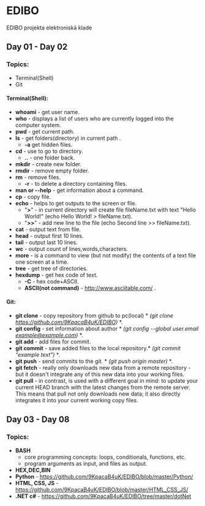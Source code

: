 # EDIBO
EDIBO projekta elektroniskā klade
## Day 01 - Day 02
### Topics:
- Terminal(Shell)
- Git
#### Terminal(Shell):
- **whoami** - get user name.
- **who** - displays a list of users who are currently logged into the computer system. 
- **pwd** - get current path.
- **ls** - get folders(directory) in current path .
  - **-a** get hidden files.
- **cd** - use to go to directory.
  - **..** - one folder back.
- **mkdir** - create new folder.
- **rmdir** - remove empty folder.
- **rm** - remove files.
  - **-r** - to delete a directory containing files.
- **man or --help** - get information about a command.
- **cp** - copy file.
- **echo** - helps to get outputs to the screen or file.
  - "**>**" - in current directory will create file fileName.txt with text "Hello World!" (echo Hello World! > fileName.txt).
  - "**>>**" - add new line to the file (echo Second line >> fileName.txt).
- **cat** - output text from file.
- **head** - output first 10 lines.
- **tail** - output last 10 lines.
- **wc** - output count of lines,words,characters.
- **more** - is a command to view (but not modify) the contents of a text file one screen at a time.
- **tree** - get tree of directories.
- **hexdump** - get hex code of text.
  - **-C** - hex code+ASCII.
  - **ASCII(not command)** - http://www.asciitable.com/ .
#### Git: 

- **git clone** - copy repository from github to pc(local) * *(git clone https://github.com/9KpacaB4uK/EDIBO)* *.
- **git config** - set information about author * *(git config --global user.email example@example.com)* *.
- **git add** - add files for commit.
- **git commit** - save added files to the local repository.* *(git commit "example text")* *.
- **git push** - send commits to the git. * *(git push origin master)* *.
- **git fetch** - really only downloads new data from a remote repository - but it doesn't integrate any of this new data into your working files.
- **git pull** - in contrast, is used with a different goal in mind: to update your current HEAD branch with the latest changes from the remote server. This means that pull not only downloads new data; it also directly integrates it into your current working copy files.
 ## Day 03 - Day 08
 ### Topics:
 - **BASH**
   - core programming concepts: loops, conditionals, functions, etc.
   - program arguments as input, and files as output.
 - **HEX,DEC,BIN**
 - **Python** - https://github.com/9KpacaB4uK/EDIBO/blob/master/Python/
 - **HTML, CSS, JS** - https://github.com/9KpacaB4uK/EDIBO/blob/master/HTML_CSS_JS/
 - **.NET c#** - https://github.com/9KpacaB4uK/EDIBO/tree/master/dotNet
   

